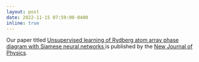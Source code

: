 ```yaml
---
layout: post
date: 2022-11-15 07:59:00-0400
inline: true
---
```


Our paper titled [Unsupervised learning of Rydberg atom array phase diagram with Siamese neural networks
](https://iopscience.iop.org/article/10.1088/1367-2630/ac9c7a) is published by the [New Journal of Physics](https://iopscience.iop.org/journal/1367-2630).